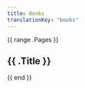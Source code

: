 ```yaml
---
title: Books
translationKey: "books"
---
```

{{ range .Pages }}
<div class="tag-header mb-8">
    <h2 class="type-headline-sma">{{ .Title }}</h2>
  </div>
{{ end }}